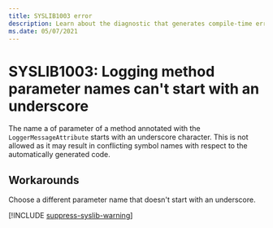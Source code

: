 ```yaml
---
title: SYSLIB1003 error
description: Learn about the diagnostic that generates compile-time error SYSLIB1003.
ms.date: 05/07/2021
---
```


# SYSLIB1003: Logging method parameter names can't start with an underscore

The name a of parameter of a method annotated with the `LoggerMessageAttribute` starts with an underscore character. This is not allowed as it may result in conflicting symbol names with respect to the automatically generated code.

## Workarounds

Choose a different parameter name that doesn't start with an underscore.

[!INCLUDE [suppress-syslib-warning](includes/suppress-syslib-diagnostics.md)]
